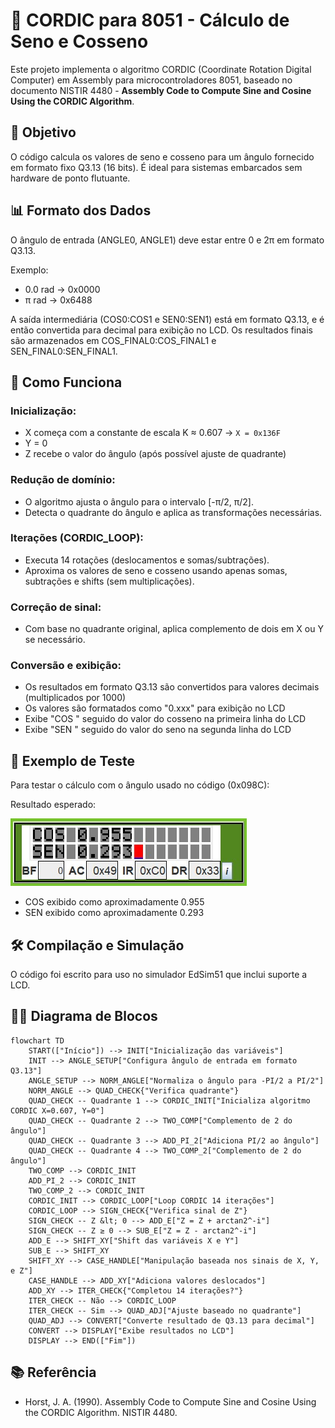# 📐 CORDIC para 8051 - Cálculo de Seno e Cosseno

Este projeto implementa o algoritmo CORDIC (Coordinate Rotation Digital Computer) em Assembly para microcontroladores 8051, baseado no documento NISTIR 4480 - **Assembly Code to Compute Sine and Cosine Using the CORDIC Algorithm**.

## 🚀 Objetivo
O código calcula os valores de seno e cosseno para um ângulo fornecido em formato fixo Q3.13 (16 bits). É ideal para sistemas embarcados sem hardware de ponto flutuante.

## 📊 Formato dos Dados
O ângulo de entrada (ANGLE0, ANGLE1) deve estar entre 0 e 2π em formato Q3.13.

Exemplo:  
- 0.0 rad → 0x0000  
- π rad → 0x6488

A saída intermediária (COS0:COS1 e SEN0:SEN1) está em formato Q3.13, e é então convertida para decimal para exibição no LCD. Os resultados finais são armazenados em COS_FINAL0:COS_FINAL1 e SEN_FINAL0:SEN_FINAL1.

## 🧠 Como Funciona

### Inicialização:
- X começa com a constante de escala K ≈ 0.607 → `X = 0x136F`
- Y = 0
- Z recebe o valor do ângulo (após possível ajuste de quadrante)

### Redução de domínio:
- O algoritmo ajusta o ângulo para o intervalo [-π/2, π/2].
- Detecta o quadrante do ângulo e aplica as transformações necessárias.

### Iterações (CORDIC_LOOP):
- Executa 14 rotações (deslocamentos e somas/subtrações).
- Aproxima os valores de seno e cosseno usando apenas somas, subtrações e shifts (sem multiplicações).

### Correção de sinal:
- Com base no quadrante original, aplica complemento de dois em X ou Y se necessário.

### Conversão e exibição:
- Os resultados em formato Q3.13 são convertidos para valores decimais (multiplicados por 1000)
- Os valores são formatados como "0.xxx" para exibição no LCD
- Exibe "COS " seguido do valor do cosseno na primeira linha do LCD
- Exibe "SEN " seguido do valor do seno na segunda linha do LCD

## 🧪 Exemplo de Teste
Para testar o cálculo com o ângulo usado no código (0x098C):

Resultado esperado:

![image](/assets/resultado.jpg)
- COS exibido como aproximadamente 0.955
- SEN exibido como aproximadamente 0.293

## 🛠️ Compilação e Simulação
O código foi escrito para uso no simulador EdSim51 que inclui suporte a LCD.

## 👷‍♂️ Diagrama de Blocos
```mermaid
flowchart TD
    START(["Início"]) --> INIT["Inicialização das variáveis"]
    INIT --> ANGLE_SETUP["Configura ângulo de entrada em formato Q3.13"]
    ANGLE_SETUP --> NORM_ANGLE["Normaliza o ângulo para -PI/2 a PI/2"]
    NORM_ANGLE --> QUAD_CHECK{"Verifica quadrante"}
    QUAD_CHECK -- Quadrante 1 --> CORDIC_INIT["Inicializa algoritmo CORDIC X=0.607, Y=0"]
    QUAD_CHECK -- Quadrante 2 --> TWO_COMP["Complemento de 2 do ângulo"]
    QUAD_CHECK -- Quadrante 3 --> ADD_PI_2["Adiciona PI/2 ao ângulo"]
    QUAD_CHECK -- Quadrante 4 --> TWO_COMP_2["Complemento de 2 do ângulo"]
    TWO_COMP --> CORDIC_INIT
    ADD_PI_2 --> CORDIC_INIT
    TWO_COMP_2 --> CORDIC_INIT
    CORDIC_INIT --> CORDIC_LOOP["Loop CORDIC 14 iterações"]
    CORDIC_LOOP --> SIGN_CHECK{"Verifica sinal de Z"}
    SIGN_CHECK -- Z &lt; 0 --> ADD_E["Z = Z + arctan2^-i"]
    SIGN_CHECK -- Z ≥ 0 --> SUB_E["Z = Z - arctan2^-i"]
    ADD_E --> SHIFT_XY["Shift das variáveis X e Y"]
    SUB_E --> SHIFT_XY
    SHIFT_XY --> CASE_HANDLE["Manipulação baseada nos sinais de X, Y, e Z"]
    CASE_HANDLE --> ADD_XY["Adiciona valores deslocados"]
    ADD_XY --> ITER_CHECK{"Completou 14 iterações?"}
    ITER_CHECK -- Não --> CORDIC_LOOP
    ITER_CHECK -- Sim --> QUAD_ADJ["Ajuste baseado no quadrante"]
    QUAD_ADJ --> CONVERT["Converte resultado de Q3.13 para decimal"]
    CONVERT --> DISPLAY["Exibe resultados no LCD"]
    DISPLAY --> END(["Fim"])
```

## 📚 Referência
- Horst, J. A. (1990). Assembly Code to Compute Sine and Cosine Using the CORDIC Algorithm. NISTIR 4480.
